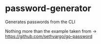 # password-generator
Generates passwords from the CLI

Nothing more than the example taken from -> https://github.com/sethvargo/go-password
